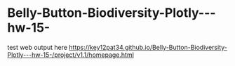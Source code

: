 # Belly-Button-Biodiversity-Plotly---hw-15-


test web output here https://key12pat34.github.io/Belly-Button-Biodiversity-Plotly---hw-15-/project/v1.1/homepage.html 
